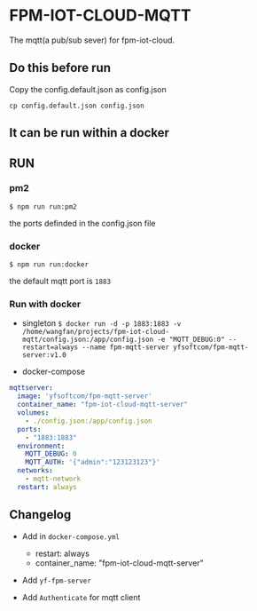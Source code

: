 # FPM-IOT-CLOUD-MQTT

The mqtt(a pub/sub sever) for fpm-iot-cloud.

## Do this before run

Copy the config.default.json as config.json

`cp config.default.json config.json`

## It can be run within a docker

## RUN

### pm2
`$ npm run run:pm2`

the ports definded in the config.json file

### docker
`$ npm run run:docker`

the default mqtt port is `1883`

### Run with docker
- singleton
`$ docker run -d -p 1883:1883 -v /home/wangfan/projects/fpm-iot-cloud-mqtt/config.json:/app/config.json -e "MQTT_DEBUG:0" --restart=always --name fpm-mqtt-server yfsoftcom/fpm-mqtt-server:v1.0 `

- docker-compose
```yml
mqttserver:
  image: 'yfsoftcom/fpm-mqtt-server'
  container_name: "fpm-iot-cloud-mqtt-server"
  volumes:
    - ./config.json:/app/config.json
  ports:
    - "1883:1883"
  environment:
    MQTT_DEBUG: 0
    MQTT_AUTH: '{"admin":"123123123"}'
  networks:
    - mqtt-network
  restart: always
```


## Changelog

- Add in `docker-compose.yml`
  - restart: always
  - container_name: "fpm-iot-cloud-mqtt-server"

- Add `yf-fpm-server`

- Add `Authenticate` for mqtt client
